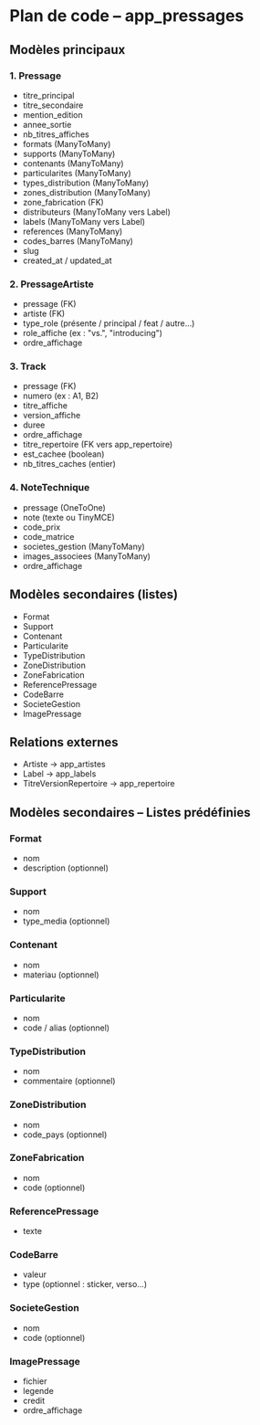 # Plan de code – app_pressages

## Modèles principaux

### 1. Pressage
- titre_principal
- titre_secondaire
- mention_edition
- annee_sortie
- nb_titres_affiches
- formats (ManyToMany)
- supports (ManyToMany)
- contenants (ManyToMany)
- particularites (ManyToMany)
- types_distribution (ManyToMany)
- zones_distribution (ManyToMany)
- zone_fabrication (FK)
- distributeurs (ManyToMany vers Label)
- labels (ManyToMany vers Label)
- references (ManyToMany)
- codes_barres (ManyToMany)
- slug
- created_at / updated_at

### 2. PressageArtiste
- pressage (FK)
- artiste (FK)
- type_role (présente / principal / feat / autre…)
- role_affiche (ex : "vs.", "introducing")
- ordre_affichage

### 3. Track
- pressage (FK)
- numero (ex : A1, B2)
- titre_affiche
- version_affiche
- duree
- ordre_affichage
- titre_repertoire (FK vers app_repertoire)
- est_cachee (boolean)
- nb_titres_caches (entier)

### 4. NoteTechnique
- pressage (OneToOne)
- note (texte ou TinyMCE)
- code_prix
- code_matrice
- societes_gestion (ManyToMany)
- images_associees (ManyToMany)
- ordre_affichage

## Modèles secondaires (listes)

- Format
- Support
- Contenant
- Particularite
- TypeDistribution
- ZoneDistribution
- ZoneFabrication
- ReferencePressage
- CodeBarre
- SocieteGestion
- ImagePressage

## Relations externes
- Artiste → app_artistes
- Label → app_labels
- TitreVersionRepertoire → app_repertoire


## Modèles secondaires – Listes prédéfinies

### Format
- nom
- description (optionnel)

### Support
- nom
- type_media (optionnel)

### Contenant
- nom
- materiau (optionnel)

### Particularite
- nom
- code / alias (optionnel)

### TypeDistribution
- nom
- commentaire (optionnel)

### ZoneDistribution
- nom
- code_pays (optionnel)

### ZoneFabrication
- nom
- code (optionnel)

### ReferencePressage
- texte

### CodeBarre
- valeur
- type (optionnel : sticker, verso…)

### SocieteGestion
- nom
- code (optionnel)

### ImagePressage
- fichier
- legende
- credit
- ordre_affichage
